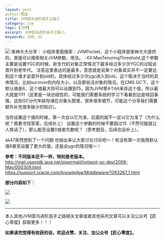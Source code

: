 ```yaml
---
layout: post 
author:零度
title: JVM菜鸟进阶高手之路三
category: jvm
tags: [JVM]
excerpt: JVM菜鸟进阶高手之路三。
keywords: JVM, GC
---
```


![](http://upload-images.jianshu.io/upload_images/7849276-2693c23c0a592416.jpg?imageMogr2/auto-orient/strip%7CimageView2/2/w/1240)
笨神大大分享：
小程序里面搜索：JVMPocket，这个小程序是笨神大大提供的，里面可以搜索相关JVM参数，用法。
-XX:MaxTenuringThreshold,这个参数主要是设置YGC的时候，新生代的对象正常情况下最多经过多少次YGC的过程会晋升到老年代。
注意这里表达的是最多，意思就是说某个对象其实并不一定要达到这个值才会晋升到old的，具体经过多少次ygc进入到old，这个取决于当时的具体情况，比如survivor的内存大小，以及那些活对象的情况。在CMS GC下，这个默认值是6，这个值最大你可以设置到15，因为JVM里4个bit来存这个值，所以最大就是1111（这里是一块总结性的，可能我们需要系统的学习下看看到达是啥回事情，这些GC分代年龄存储在对象头那里，很多很多细节，可能这个分享我们需要额外补充很多缺少的知识）。

当你设置这个值的时候，第一次会以它为准，后面的就不一定以它为准了（为什么呢？需要寻找答案，后续补上）
设置这个参数的时候不要超过15（不然可能就让人笑话了），那么能否设置0或者负数呢？（思考题目，后续也会补上）。

ak47突然想到了一个问题 也抛出来让大家讨论讨论吧～！有没有第一次我用默认值6甚至设置了更大的值，还是会ygc的情况哦～！


**参考：不同版本还不一样，特别是老版本。**
http://mail.openjdk.java.net/pipermail/hotspot-gc-dev/2008-May/000309.html
https://support.oracle.com/knowledge/Middleware/1283267_1.html


**部分内容如下：**


![](http://upload-images.jianshu.io/upload_images/7849276-035c682fd639dafe.png?imageMogr2/auto-orient/strip%7CimageView2/2/w/1240)

![](http://upload-images.jianshu.io/upload_images/7849276-cf6ee2b3bd97ce6d.png?imageMogr2/auto-orient/strip%7CimageView2/2/w/1240)


------------------

本人其他JVM菜鸟进阶高手之路相关文章或者其他系列文章可以关注公众号【匠心零度】获取更多！！！

**如果读完觉得有收获的话，欢迎点赞、关注、加公众号【匠心零度】。**